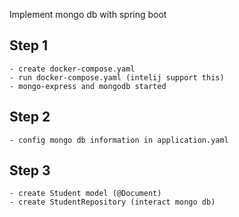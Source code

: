 Implement mongo db with spring boot
## Step 1
    - create docker-compose.yaml 
    - run docker-compose.yaml (intelij support this)
    - mongo-express and mongodb started
## Step 2
    - config mongo db information in application.yaml
## Step 3
    - create Student model (@Document)
    - create StudentRepository (interact mongo db)